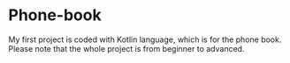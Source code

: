 # Phone-book
My first project is coded with Kotlin language, which is for the phone book. Please note that the whole project is from beginner to advanced.
